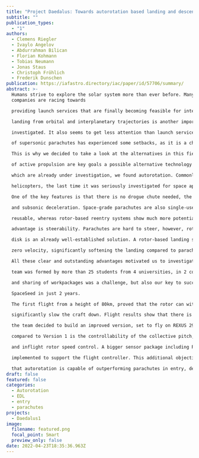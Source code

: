 ```yaml
---
title: "Project Daedalus: Towards autorotation based landing and descent"
subtitle: ""
publication_types:
  - "1"
authors:
  - Clemens Riegler
  - Ivaylo Angelov
  - Abdurrahman Bilican
  - Florian Kohmann
  - Tobias Neumann
  - Jonas Staus
  - Christoph Fröhlich
  - Frederik Dunschen
publication: https://iafastro.directory/iac/paper/id/57706/summary/
abstract: >-
  Humans strive to explore the solar system more than ever before. Many
  companies are racing towards

  providing launch services that are finally becoming feasible for interplanetary travel. Entry, descent, and

  landing from orbital and interplanetary trajectories is another important element that has to be further

  investigated. It also seems to get less attention than launch services. In recent history, the development

  of supersonic parachutes has experienced some setbacks, as it is a challenging technology.

  This is why we decided to take a look at the alternatives in this field. Reusability and the avoidance

  of active propulsion are key goals a possible alternative technology has to fulfil. In addition to gliders,

  which are already under investigation, we found autorotation. Commonly used for emergency landings by

  helicopters, the last time it was seriously investigated for space applications was in the 1960s by NASA.

  One of the key features is that there is no drogue chute needed, the system can perform both supersonic

  and subsonic deceleration. Space-grade parachutes are also single-use components and are not considered

  reusable, whereas rotor-based reentry systems show much more potential to be reusable. Another key

  advantage is steerability. Parachutes are hard to steer, however, rotor steerability by means of a swash

  disk is an already well-established solution. A rotor-based landing system can also land with virtually

  zero velocity, significantly softening the landing compared to parachutes.

  All these clear and outstanding advantages motivated us to investigate this concept. In 2016, our

  team was formed by more than 25 students from 4 universities, in 2 countries. The remote collaboration

  and sharing of workpackages was a challenge, but also our key to success for building the vehicle named

  SpaceSeed in just 2 years.

  The first flight from a height of 80km, proved that the rotor can withstand a Mach 2 reentry and

  significantly slow the craft down. Flight results show that there is potential for this technology, and so

  the team decided to build an improved version, set to fly on REXUS 29 in March 2021. The key change

  compared to Version 1 is the controllability of the collective pitch, which will allow a softer landing

  and inflight rotor speed control. A bigger sensor package including RADAR needs to be carried and

  implemented to support the flight controller. This additional objective is key for the next steps of proving

  that autorotation is capable of outperforming parachutes in entry, descent and landing
draft: false
featured: false
categories:
  - Autorotation
  - EDL
  - entry
  - parachutes
projects:
  - Daedalus1
image:
  filename: featured.png
  focal_point: Smart
  preview_only: false
date: 2022-04-23T18:35:36.963Z
---
```

